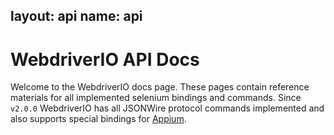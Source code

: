 layout: api
name: api
---

# WebdriverIO API Docs

Welcome to the WebdriverIO docs page. These pages contain reference materials for all implemented selenium
bindings and commands. Since `v2.0.0` WebdriverIO has all JSONWire protocol commands implemented and also
supports special bindings for [Appium](http://appium.io).
